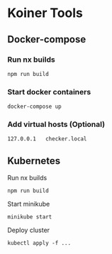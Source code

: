 

# Koiner Tools

## Docker-compose

### Run nx builds
```
npm run build
```

### Start docker containers
```
docker-compose up
```

### Add virtual hosts (Optional)
```
127.0.0.1	checker.local
```

## Kubernetes

Run nx builds
```
npm run build
```

Start minikube
```
minikube start
```

Deploy cluster
```
kubectl apply -f ...
```
